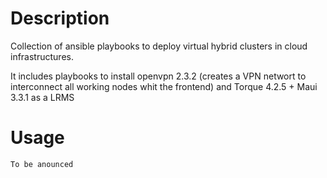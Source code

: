 Description
===========

Collection of ansible playbooks to deploy virtual hybrid clusters in cloud infrastructures.

It includes playbooks to install openvpn 2.3.2 (creates a VPN networt to interconnect all working nodes whit the frontend) and Torque 4.2.5 + Maui 3.3.1 as a LRMS

Usage
=====

``` 
To be anounced
```
